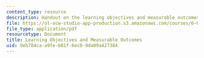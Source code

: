 ```yaml
---
content_type: resource
description: Handout on the learning objectives and measurable outcomes of the course.
file: https://ol-ocw-studio-app-production.s3.amazonaws.com/courses/6-004-computation-structures-spring-2009/9eb784caa9feb81f6ec09da09a427384_MIT6_004s09_syll_objectives.pdf
file_type: application/pdf
resourcetype: Document
title: Learning Objectives and Measurable Outcomes
uid: 9eb784ca-a9fe-b81f-6ec0-9da09a427384
---
```

